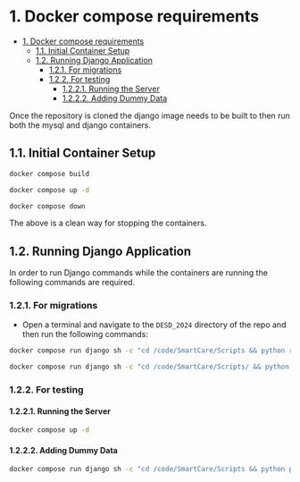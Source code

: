 # 1. Docker compose requirements 

- [1. Docker compose requirements](#1-docker-compose-requirements)
  - [1.1. Initial Container Setup](#11-initial-container-setup)
  - [1.2. Running Django Application](#12-running-django-application)
    - [1.2.1. For migrations](#121-for-migrations)
    - [1.2.2. For testing](#122-for-testing)
      - [1.2.2.1. Running the Server](#1221-running-the-server)
      - [1.2.2.2. Adding Dummy Data](#1222-adding-dummy-data)



Once the repository is cloned the django image needs to be built to then run both the mysql and django containers. 

## 1.1. Initial Container Setup

```bash
docker compose build 
```

```bash
docker compose up -d 
```

```bash
docker compose down
```
The above is a clean way for stopping the containers.

## 1.2. Running Django Application

In order to run Django commands while the containers are running the following commands are required.

### 1.2.1. For migrations

 - Open a terminal and navigate to the `DESD_2024` directory of the repo and then run the following commands:


```bash
docker compose run django sh -c "cd /code/SmartCare/Scripts && python rebuild.py"
```

```bash
docker compose run django sh -c "cd /code/SmartCare/Scripts/ && python prepopulate.py"
```

### 1.2.2. For testing

#### 1.2.2.1. Running the Server

```bash
docker compose up -d 
```

#### 1.2.2.2. Adding Dummy Data

```bash
docker compose run django sh -c "cd /code/SmartCare/Scripts && python prepopulate.py"
```